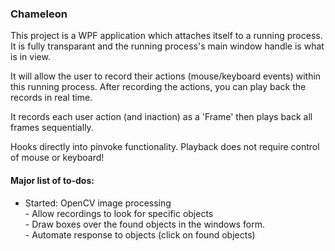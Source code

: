 ### Chameleon

This project is a WPF application which attaches itself to a running process.
It is fully transparant and the running process's main window handle is what is in view.

It will allow the user to record their actions (mouse/keyboard events) within this running process.
After recording the actions, you can play back the records in real time. 

It records each user action (and inaction) as a 'Frame' then plays back all frames sequentially.

Hooks directly into pinvoke functionality. Playback does not require control of mouse or keyboard!


#### Major list of to-dos:
- Started: OpenCV image processing  
       - Allow recordings to look for specific objects  
       - Draw boxes over the found objects in the windows form.  
       - Automate response to objects (click on found objects)  

